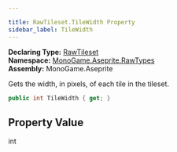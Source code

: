 ```yaml
---

title: RawTileset.TileWidth Property
sidebar_label: TileWidth
---
```

**Declaring Type:** [RawTileset](../)  
**Namespace:** [MonoGame.Aseprite.RawTypes](../../)  
**Assembly:** MonoGame.Aseprite

Gets the width, in pixels, of each tile in the tileset.

```csharp
public int TileWidth { get; }
```

## Property Value

int



